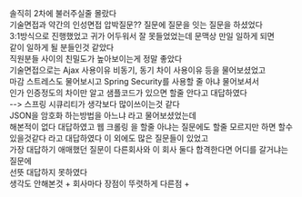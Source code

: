 솔직히 2차에 불러주실줄 몰랐다  
기술면접과 약간의 인성면접 압박질문?? 질문에 질문을 잇는 질문을 하셨었다  
3:1방식으로 진행했었고 귀가 어두워서 잘 못들었었는데 문맥상 만일 일하게 되면  
같이 일하게 될 분들인것 같았다  
직원분들 사이의 친밀도가 높아보이는게 정말 좋았다  
기술면접으로는 Ajax 사용이유 비동기, 동기 차이 사용이유 등을 물어보셨었고  
마감 스트레스도 물어보시고 Spring Security를 사용할 줄 아냐 물어보셔서  
인가 인증정도의 차이만 알고 샘플코드가 있으면 할줄 안다고 대답하였다  
--> 스프링 시큐리티가 생각보다 많이쓰이는것 같다  
JSON을 암호화 하는방법을 아느냐 라고 물어보셨었는데  
해본적이 없다 대답하였고 웹 크롤링 을 할줄 아냐는 질문에도 할줄 모르지만 하면 할수 있을것같다 라고 대답하였다 이 외에도 많은 질문들이 있었고  
가장 대답하기 애매했던 질문이 다른회사와 이 회사 둘다 합격한다면 어디를 갈거냐는 질문에  
선뜻 대답하지 못하였다  
생각도 안해본것 + 회사마다 장점이 뚜렷하게 다른점 + 